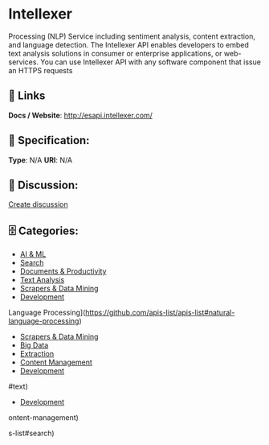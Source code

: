 # Intellexer


Processing (NLP) Service including sentiment analysis, content extraction, and language detection.  The Intellexer API enables developers to embed text analysis solutions in consumer or enterprise applications, or web-services.  You can use Intellexer API with any software component that issue an HTTPS requests

##  🔗 Links
**Docs / Website**: http://esapi.intellexer.com/

## 🧬 Specification:
**Type**: N/A
**URI**: N/A

## 💬 Discussion:
[Create discussion](https://github.com/apis-list/apis-list/discussions/new)

## 🗄️ Categories:
- [AI & ML](https://github.com/apis-list/apis-list#ai-and-ml)
- [Search](https://github.com/apis-list/apis-list#search)
- [Documents & Productivity](https://github.com/apis-list/apis-list#documents-and-productivity)
- [Text Analysis](https://github.com/apis-list/apis-list#text-analysis)
- [Scrapers & Data Mining](https://github.com/apis-list/apis-list#scrapers-and-data-mining)
- [Development](https://github.com/apis-list/apis-list#development)







Language Processing](https://github.com/apis-list/apis-list#natural-language-processing)
- [Scrapers & Data Mining](https://github.com/apis-list/apis-list#scrapers-and-data-mining)
- [Big Data](https://github.com/apis-list/apis-list#big-data)
- [Extraction](https://github.com/apis-list/apis-list#extraction)
- [Content Management](https://github.com/apis-list/apis-list#content-management)
- [Development](https://github.com/apis-list/apis-list#development)



#text)
- [Development](https://github.com/apis-list/apis-list#development)



ontent-management)



s-list#search)



